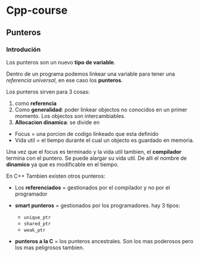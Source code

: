 # Cpp-course
 ## Punteros

### Introdución

Los punteros son un nuevo **tipo de variable**.

Dentro de un programa podemos linkear una variable para tener una *referencia universal*, en ese
caso los **punteros**.

Los punteros sirven para 3 cosas:

1. como **referencia**
2. Como **generalidad**: poder linkear objectos no conocidos en un primer momento. Los objectos son intercambiables.
3. **Allocacion dinamica**: se divide en
- Focus = una porcion de codigo linkeado que esta definido
- Vida util = el tiempo durante el cual un objecto es guardado en memoria. 

Una vez que el focus es terminado y la vida util tambien, el **compilador** termina con el puntero. Se puede alargar su vida util. De alli el nombre de **dinamico** ya que es modificable en el tiempo.

En C++ Tambien existen otros punteros:

- Los **referenciados** = gestionados por el compilador y no por el programador
- **smart punteros** = gestionados por los programadores. hay 3 tipos:

    - `unique_ptr`
    - `shared_ptr`
    - `weak_ptr`
- **punteros a la C** = los punteros ancestrales. Son los mas poderosos pero los mas peligrosos tambien.


